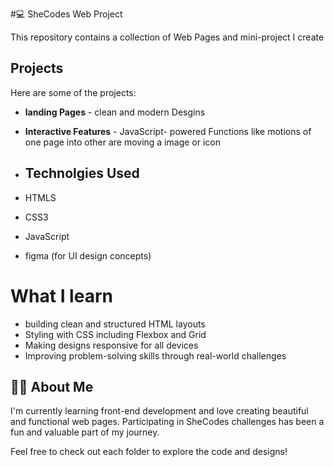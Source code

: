 #💻 SheCodes Web Project

This repository contains a collection of Web Pages and mini-project I create 

## Projects
Here are some of the projects:

- **landing Pages** - clean and modern Desgins
- **Interactive Features** - JavaScript- powered Functions like motions of one page into other are moving a image or icon

- ## Technolgies Used
- HTMLS
- CSS3
- JavaScript
- figma (for UI design concepts)

# What I learn
- building clean and structured HTML layouts
- Styling with CSS including Flexbox and Grid
- Making designs responsive for all devices
- Improving problem-solving skills through real-world challenges

## 🙋‍♀️ About Me

I'm currently learning front-end development and love creating beautiful and functional web pages. Participating in SheCodes challenges has been a fun and valuable part of my journey.

Feel free to check out each folder to explore the code and designs!
